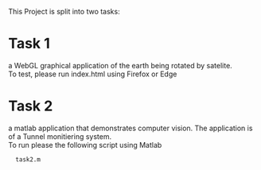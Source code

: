This Project is split into two tasks:

# Task 1
  a WebGL graphical application of the earth being rotated by satelite.  
  To test, please run index.html using Firefox or Edge

# Task 2
  a matlab application that demonstrates computer vision. The application is of a Tunnel monitiering system.  
  To run please the following script using Matlab
  
```
  task2.m 
```
 
